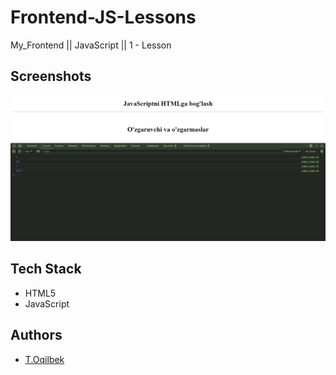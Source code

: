 # Frontend-JS-Lessons
My_Frontend || JavaScript || 1 - Lesson

## Screenshots

![Lesson - 1](./img/img.jpg)

## Tech Stack

- HTML5
- JavaScript

## Authors

- [T.Oqilbek](https://www.github.com/tolqinov-o)